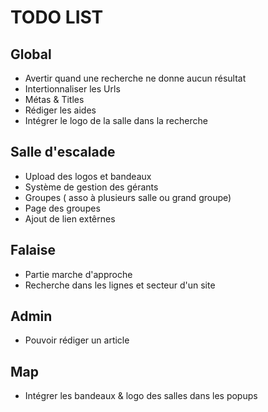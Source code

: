 # TODO LIST

## Global

- Avertir quand une recherche ne donne aucun résultat
- Intertionnaliser les Urls
- Métas & Titles
- Rédiger les aides
- Intégrer le logo de la salle dans la recherche


## Salle d'escalade

- Upload des logos et bandeaux
- Système de gestion des gérants
- Groupes ( asso à plusieurs salle ou grand groupe)
- Page des groupes
- Ajout de lien extêrnes

## Falaise

- Partie marche d'approche
- Recherche dans les lignes et secteur d'un site

## Admin

- Pouvoir rédiger un article

## Map

- Intégrer les bandeaux & logo des salles dans les popups

